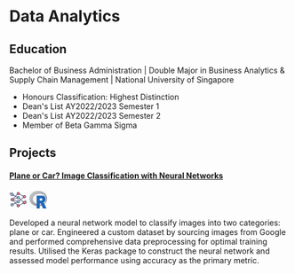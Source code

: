 # Data Analytics

## Education
Bachelor of Business Administration | Double Major in Business Analytics & Supply Chain Management | National University of Singapore
* Honours Classification: Highest Distinction
* Dean's List AY2022/2023 Semester 1
* Dean's List AY2022/2023 Semester 2
* Member of Beta Gamma Sigma

## Projects
#### [Plane or Car? Image Classification with Neural Networks](https://github.com/bentohbox/bentohbox.github.io/tree/main/image-classification-kerasR)

![Project Image](assets/neural_network.png)
![Project Image](assets/r_language.png)

Developed a neural network model to classify images into two categories: plane or car. Engineered a custom dataset by sourcing images from Google and performed comprehensive data preprocessing for optimal training results. Utilised the Keras package to construct the neural network and assessed model performance using accuracy as the primary metric.



